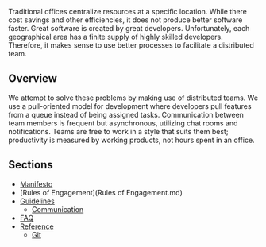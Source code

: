 Traditional offices centralize resources at a specific location. 
While there cost savings and other efficiencies,
it does not produce better software faster. 
Great software is created by great developers. 
Unfortunately, each geographical area has a finite supply of highly skilled developers.
Therefore, it makes sense to use better processes to facilitate a distributed team. 

## Overview

We attempt to solve these problems by making use of distributed teams.
We use a pull-oriented model for development where developers pull features from a queue instead of being assigned tasks.
Communication between team members is frequent but asynchronous, utilizing chat rooms and notifications.
Teams are free to work in a style that suits them best;
productivity is measured by working products, not hours spent in an office.

## Sections

* [Manifesto](Manifesto.md)
* [Rules of Engagement](Rules of Engagement.md)
* [Guidelines](Guidelines.md)
	* [Communication](Communication.md)
* [FAQ](Faq.md)
* [Reference](Reference.md)
	* [Git](Git.md)
